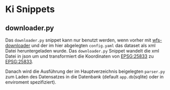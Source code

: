 # Ki Snippets


## downloader.py
Das `downloader.py` snippet kann nur benutzt werden, wenn vorher mit [wfs-downloader](https://github.com/codeforberlin/wfs-downloader) und der im hier abgelegten `config.yaml` das dataset als xml Datei heruntergeladen wurde. Das `downloader.py` Snippet wandelt die xml Datei in json um und transformiert die Koordinaten von [EPSG:25833]() zu [EPSG:25833]().

Danach wird die Ausführung der im Hauptverzeichnis beigelegten `parser.py` zum Laden des Datensatzes in die Datenbank (default `app.db`(sqlite) oder in enviroment spezifiziert).
